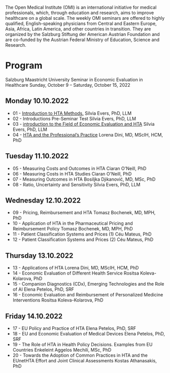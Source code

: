 
The Open Medical Institute (OMI) is an international initiative for medical professionals, which, through education and research, aims to improve healthcare on a global scale. The weekly OMI seminars are offered to highly qualified, English-speaking physicians from Central and Eastern Europe, Asia, Africa, Latin America, and other countries in transition. They are organized by the Salzburg Stiftung der American Austrian Foundation and are co-funded by the Austrian Federal Ministry of Education, Science and Research.

# Program

Salzburg Maastricht University Seminar in Economic Evaluation in Healthcare
Sunday, October 9 – Saturday, October 15, 2022

## Monday 10.10.2022
 - 01 - [Introduction to HTA Methods.](lectures/01.md)
 Silvia Evers, PhD, LLM
 - 02 - Introductions Pre-Seminar Test 
 Silvia Evers, PhD, LLM
 - 03 - [introduction to the Field of Economic Evaluation and HTA](lectures/01.md)
 Silvia Evers, PhD, LLM
 - 04 - [HTA and the Professional’s Practice](lectures/04.md)
 Lorena Dini, MD, MScIH, HCM, PhD
## Tuesday 11.10.2022
 - 05 - Measuring Costs and Outcomes in HTA
 Ciaran O'Neill, PhD
 - 06 - Measuring Costs in HTA Studies
 Ciaran O'Neill, PhD
 - 07 - Measuring Outcomes in HTA
 Bosiljka Djikanović, MD, MSc, PhD
 - 08 - Ratio, Uncertainty and Sensitivity
 Silvia Evers, PhD, LLM
## Wednesday 12.10.2022
 - 09 - Pricing, Reimbursement and HTA 
 Tomasz Bochenek, MD, MPH, PhD
 - 10 - Application of HTA in the Pharmaceutical Pricing and Reimbursement Policy
 Tomasz Bochenek, MD, MPH, PhD
 - 11 - Patient Classification Systems and Prices (1)
 Céu Mateus, PhD
 - 12 - Patient Classification Systems and Prices (2)
 Céu Mateus, PhD
## Thursday 13.10.2022
 - 13 - Applications of HTA
 Lorena Dini, MD, MScIH, HCM, PhD
 - 14 - Economic Evaluation of Different Health Service
 Rositsa Koleva-Kolarova, PhD
 - 15 - Companion Diagnostics (CDx), Emerging Technologies and the Role of AI
 Elena Petelos, PhD, SRF
 - 16 - Economic Evaluation and Reimbursement of Personalized Medicine Interventions
 Rositsa Koleva-Kolarova, PhD
## Friday  14.10.2022
 - 17 - EU Policy and Practice of HTA
 Elena Petelos, PhD, SRF
 - 18 - EU and Economic Evaluation of Medical Devices
 Elena Petelos, PhD, SRF
 - 19 - The Role of HTA in Health Policy Decisions. Examples from EU Countries
 Enkeleint Aggelos Mechili, MSc, PhD
 - 20 - Towards the Adoption of Common Practices in HTA and the EUnetHTA Effort and Joint Clinical Assessments
 Kostas Athanasakis, PhD